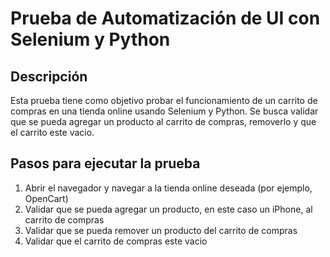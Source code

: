 # Prueba de Automatización de UI con Selenium y Python
## Descripción

Esta prueba tiene como objetivo probar el funcionamiento de un carrito de compras en una tienda online usando Selenium y Python. Se busca validar que se pueda agregar un producto al carrito de compras, removerlo y que el carrito este vacio.

## Pasos para ejecutar la prueba

1. Abrir el navegador y navegar a la tienda online deseada (por ejemplo, OpenCart)
2. Validar que se pueda agregar un producto, en este caso un iPhone, al carrito de compras
3. Validar que se pueda remover un producto del carrito de compras
4. Validar que el carrito de compras este vacio
